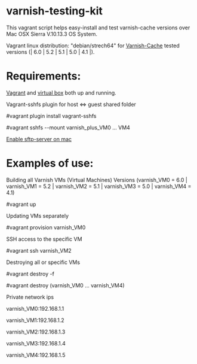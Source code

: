 # varnish-testing-kit

This vagrant script helps easy-install and test varnish-cache versions over Mac OSX Sierra V.10.13.3 OS System.

Vagrant linux distribution: "debian/strech64" for [Varnish-Cache](https://varnish-cache.org/) tested versions (| 6.0 | 5.2 | 5.1 | 5.0 | 4.1 |).

# Requirements:

[Vagrant](https://www.vagrantup.com/downloads.html) and [virtual box](https://www.virtualbox.org/wiki/Downloads) both up and running.

Vagrant-sshfs plugin for host <=> guest shared folder

#vagrant plugin install vagrant-sshfs

#vagrant sshfs --mount varnish_plus_VM0 ... VM4

[Enable sftp-server on mac](https://www.itworld.com/article/2923076/private-cloud/how-to-turn-a-mac-os-x-linux-or-windows-machine-into-an-sftp-server.html)

# Examples of use:

Building all Varnish VMs (Virtual Machines) Versions (varnish_VM0 = 6.0 | varnish_VM1 = 5.2 | varnish_VM2 = 5.1 | varnish_VM3 = 5.0 | varnish_VM4 = 4.1)

#vagrant up

Updating VMs separately

#vagrant provision varnish_VM0 

SSH access to the specific VM

#vagrant ssh varnish_VM2

Destroying all or specific VMs 

#vagrant destroy -f

#vagrant destroy  (varnish_VM0 ... varnish_VM4)

Private network ips

varnish_VM0:192.168.1.1 

varnish_VM1:192.168.1.2 

varnish_VM2:192.168.1.3 

varnish_VM3:192.168.1.4 

varnish_VM4:192.168.1.5 
